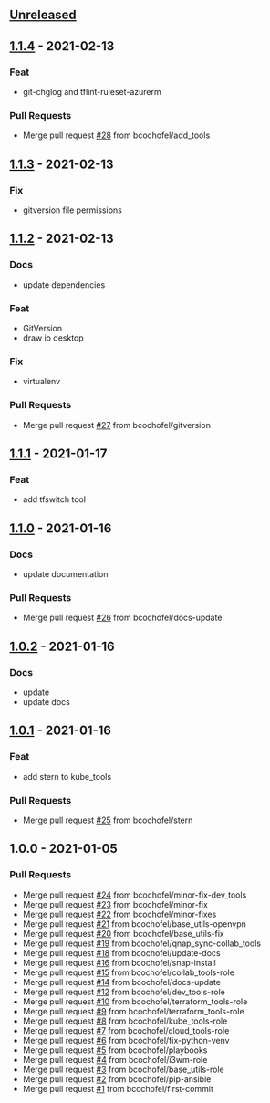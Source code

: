 <a name="unreleased"></a>
## [Unreleased]


<a name="1.1.4"></a>
## [1.1.4] - 2021-02-13
### Feat
- git-chglog and tflint-ruleset-azurerm

### Pull Requests
- Merge pull request [#28](https://github.com/bcochofel/ansible-ubuntuwst-roles/issues/28) from bcochofel/add_tools


<a name="1.1.3"></a>
## [1.1.3] - 2021-02-13
### Fix
- gitversion file permissions


<a name="1.1.2"></a>
## [1.1.2] - 2021-02-13
### Docs
- update dependencies

### Feat
- GitVersion
- draw io desktop

### Fix
- virtualenv

### Pull Requests
- Merge pull request [#27](https://github.com/bcochofel/ansible-ubuntuwst-roles/issues/27) from bcochofel/gitversion


<a name="1.1.1"></a>
## [1.1.1] - 2021-01-17
### Feat
- add tfswitch tool


<a name="1.1.0"></a>
## [1.1.0] - 2021-01-16
### Docs
- update documentation

### Pull Requests
- Merge pull request [#26](https://github.com/bcochofel/ansible-ubuntuwst-roles/issues/26) from bcochofel/docs-update


<a name="1.0.2"></a>
## [1.0.2] - 2021-01-16
### Docs
- update
- update docs


<a name="1.0.1"></a>
## [1.0.1] - 2021-01-16
### Feat
- add stern to kube_tools

### Pull Requests
- Merge pull request [#25](https://github.com/bcochofel/ansible-ubuntuwst-roles/issues/25) from bcochofel/stern


<a name="1.0.0"></a>
## 1.0.0 - 2021-01-05
### Pull Requests
- Merge pull request [#24](https://github.com/bcochofel/ansible-ubuntuwst-roles/issues/24) from bcochofel/minor-fix-dev_tools
- Merge pull request [#23](https://github.com/bcochofel/ansible-ubuntuwst-roles/issues/23) from bcochofel/minor-fix
- Merge pull request [#22](https://github.com/bcochofel/ansible-ubuntuwst-roles/issues/22) from bcochofel/minor-fixes
- Merge pull request [#21](https://github.com/bcochofel/ansible-ubuntuwst-roles/issues/21) from bcochofel/base_utils-openvpn
- Merge pull request [#20](https://github.com/bcochofel/ansible-ubuntuwst-roles/issues/20) from bcochofel/base_utils-fix
- Merge pull request [#19](https://github.com/bcochofel/ansible-ubuntuwst-roles/issues/19) from bcochofel/qnap_sync-collab_tools
- Merge pull request [#18](https://github.com/bcochofel/ansible-ubuntuwst-roles/issues/18) from bcochofel/update-docs
- Merge pull request [#16](https://github.com/bcochofel/ansible-ubuntuwst-roles/issues/16) from bcochofel/snap-install
- Merge pull request [#15](https://github.com/bcochofel/ansible-ubuntuwst-roles/issues/15) from bcochofel/collab_tools-role
- Merge pull request [#14](https://github.com/bcochofel/ansible-ubuntuwst-roles/issues/14) from bcochofel/docs-update
- Merge pull request [#12](https://github.com/bcochofel/ansible-ubuntuwst-roles/issues/12) from bcochofel/dev_tools-role
- Merge pull request [#10](https://github.com/bcochofel/ansible-ubuntuwst-roles/issues/10) from bcochofel/terraform_tools-role
- Merge pull request [#9](https://github.com/bcochofel/ansible-ubuntuwst-roles/issues/9) from bcochofel/terraform_tools-role
- Merge pull request [#8](https://github.com/bcochofel/ansible-ubuntuwst-roles/issues/8) from bcochofel/kube_tools-role
- Merge pull request [#7](https://github.com/bcochofel/ansible-ubuntuwst-roles/issues/7) from bcochofel/cloud_tools-role
- Merge pull request [#6](https://github.com/bcochofel/ansible-ubuntuwst-roles/issues/6) from bcochofel/fix-python-venv
- Merge pull request [#5](https://github.com/bcochofel/ansible-ubuntuwst-roles/issues/5) from bcochofel/playbooks
- Merge pull request [#4](https://github.com/bcochofel/ansible-ubuntuwst-roles/issues/4) from bcochofel/i3wm-role
- Merge pull request [#3](https://github.com/bcochofel/ansible-ubuntuwst-roles/issues/3) from bcochofel/base_utils-role
- Merge pull request [#2](https://github.com/bcochofel/ansible-ubuntuwst-roles/issues/2) from bcochofel/pip-ansible
- Merge pull request [#1](https://github.com/bcochofel/ansible-ubuntuwst-roles/issues/1) from bcochofel/first-commit


[Unreleased]: https://github.com/bcochofel/ansible-ubuntuwst-roles/compare/1.1.4...HEAD
[1.1.4]: https://github.com/bcochofel/ansible-ubuntuwst-roles/compare/1.1.3...1.1.4
[1.1.3]: https://github.com/bcochofel/ansible-ubuntuwst-roles/compare/1.1.2...1.1.3
[1.1.2]: https://github.com/bcochofel/ansible-ubuntuwst-roles/compare/1.1.1...1.1.2
[1.1.1]: https://github.com/bcochofel/ansible-ubuntuwst-roles/compare/1.1.0...1.1.1
[1.1.0]: https://github.com/bcochofel/ansible-ubuntuwst-roles/compare/1.0.2...1.1.0
[1.0.2]: https://github.com/bcochofel/ansible-ubuntuwst-roles/compare/1.0.1...1.0.2
[1.0.1]: https://github.com/bcochofel/ansible-ubuntuwst-roles/compare/1.0.0...1.0.1
